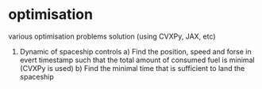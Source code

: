 # optimisation
various optimisation problems solution (using CVXPy, JAX, etc)
1. Dynamic of spaceship controls
  a) Find the position, speed and forse in evert timestamp such that the total amount of consumed fuel is minimal (CVXPy is used)
  b) Find the minimal time that is sufficient to land the spaceship
